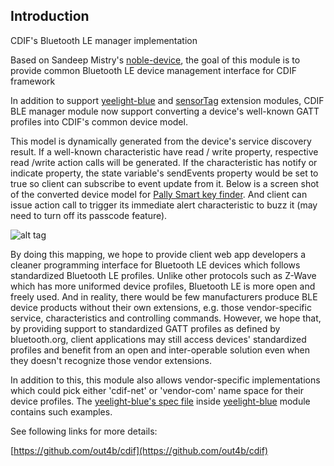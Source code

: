Introduction
------------
CDIF's Bluetooth LE manager implementation

Based on Sandeep Mistry's [noble-device](https://github.com/sandeepmistry/noble-device), the goal of this module is to provide common Bluetooth LE device management interface for CDIF framework

In addition to support [yeelight-blue](https://github.com/out4b/cdif-yeelight-blue) and [sensorTag](https://github.com/out4b/cdif-sensortag) extension modules, CDIF BLE manager module now support converting a device's well-known GATT profiles into CDIF's common device model.


This model is dynamically generated from the device's service discovery result. If a well-known characteristic have read / write property, respective read /write action calls will be generated. If the characteristic has notify or indicate property, the state variable's sendEvents property would be set to true so client can subscribe to event update from it. Below is a screen shot of the converted device model for [Pally Smart key finder](http://acesensor.com/product/pally-smart-key-finder/). And client can issue action call to trigger its immediate alert characteristic to buzz it (may need to turn off its passcode feature).

![alt tag](https://raw.githubusercontent.com/out4b/cdif-ble-manager/master/screenshot.png)


By doing this mapping, we hope to provide client web app developers a cleaner programming interface for Bluetooth LE devices which follows standardized Bluetooth LE profiles. Unlike other protocols such as Z-Wave which has more uniformed device profiles, Bluetooth LE is more open and freely used. And in reality, there would be few manufacturers produce BLE device products without their own extensions, e.g. those vendor-specific service, characteristics and controlling commands. However, we hope that, by providing support to standardized GATT profiles as defined by bluetooth.org, client applications may still access devices' standardized profiles and benefit from an open and inter-operable solution even when they doesn't recognize those vendor extensions.

In addition to this, this module also allows vendor-specific implementations which could pick either 'cdif-net' or 'vendor-com' name space for their device profiles. The [yeelight-blue's spec file](https://github.com/out4b/cdif-yeelight-blue/blob/master/yeelight-blue.json) inside [yeelight-blue](https://github.com/out4b/cdif-yeelight-blue) module contains such examples.

See following links for more details: <br/>


[https://github.com/out4b/cdif](https://github.com/out4b/cdif)
